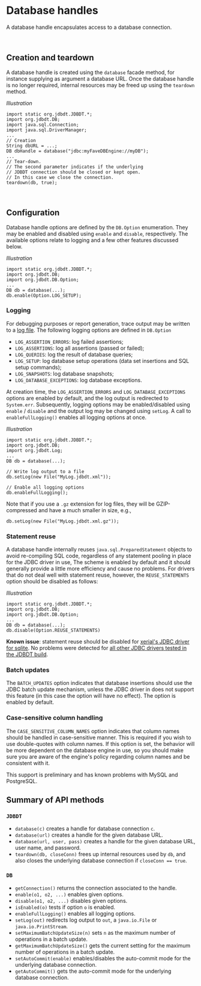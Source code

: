 # Database handles

A database handle encapsulates access to a database 
connection.

&nbsp;<a name="Creation"></a>
## Creation and teardown

A database handle is created using the `database` facade method, for instance
supplying as argument a database URL. Once the database handle is no longer required,
internal resources may be freed up using the `teardown` method.

*Illustration*

	import static org.jdbdt.JDBDT.*;
	import org.jdbdt.DB; 
	import java.sql.Connection;
	import java.sql.DriverManager;
	...
	// Creation
	String dbURL = ...;
	DB dbHandle = database("jdbc:myFaveDBEngine://myDB");
	...
	// Tear-down.
	// The second parameter indicates if the underlying 
	// JDBDT connection should be closed or kept open.
	// In this case we close the connection.
	teardown(db, true);

&nbsp;<a name="Configuration"></a>
## Configuration 

Database handle options are defined by the `DB.Option` enumeration.
They may be enabled and disabled using  `enable` and `disable`, respectively. 
The available options relate to logging and a few other features discussed below. 

*Illustration*

    import static org.jdbdt.JDBDT.*;
    import org.jdbdt.DB;
    import org.jdbdt.DB.Option;
    ...
	DB db = database(...);
	db.enable(Option.LOG_SETUP);

<a name="Logging"></a>
### Logging


For debugging purposes or report generation, trace output may be written to a [log file](Logs.html).
The following logging options are defined in `DB.Option`

* `LOG_ASSERTION_ERRORS`: log failed assertions;
* `LOG_ASSERTIONS`: log all assertions (passed or failed);
* `LOG_QUERIES`: log the result of database queries;
* `LOG_SETUP`: log database setup operations (data set insertions and SQL setup commands);
* `LOG_SNAPSHOTS`: log database snapshots;
* `LOG_DATABASE_EXCEPTIONS`: log database exceptions.

At creation time, the `LOG_ASSERTION_ERRORS` and `LOG_DATABASE_EXCEPTIONS` options are enabled by default, and the log output is redirected to `System.err`. 
Subsequently, logging options may be enabled/disabled using `enable` / `disable` 
and the output log may be changed using `setLog`.
A call to `enableFullLogging()` enables all logging options at once.

*Illustration*

	import static org.jdbdt.JDBDT.*;
    import org.jdbdt.DB;
    import org.jdbdt.Log;
    ...
	DB db = database(...);

	// Write log output to a file
	db.setLog(new File("MyLog.jdbdt.xml"));
	
	// Enable all logging options
	db.enableFullLogging();

Note that if you use a `.gz` extension for log files, they will be GZIP-compressed and have a much smaller in size, e.g.,

	db.setLog(new File("MyLog.jdbdt.xml.gz"));

<a name="StatementReuse"></a>
### Statement reuse

A database handle internally reuses `java.sql.PreparedStatement` objects
to avoid re-compiling SQL code, regardless of any statement pooling in place
for the JDBC driver in use,  The scheme is enabled by default and 
it should generally provide a little more efficiency and cause no problems.
For drivers that do not deal well with statement reuse, however,
the `REUSE_STATEMENTS` option should be disabled as follows:

*Illustration*

    import static org.jdbdt.JDBDT.*;
    import org.jdbdt.DB;
    import org.jdbdt.DB.Option;
    ...
	DB db = database(...);
	db.disable(Option.REUSE_STATEMENTS)

**Known issue**: statement reuse should be disabled for 
[xerial's JDBC driver for sqlite](Compatibility.html#KnownIssues).
No problems were detected for [all other JDBC drivers tested in the JDBDT build](Compatibility.html#Drivers).


<a name="BatchUpdates"></a>
### Batch updates

The `BATCH_UPDATES` option indicates that database insertions should use the JDBC batch update mechanism, unless the JDBC driver in does not support this feature 
(in this case the option will have no effect). The option is enabled by default.

<a name="CaseSensitiveColumnNames"></a>
### Case-sensitive column handling

The `CASE_SENSITIVE_COLUMN_NAMES` option indicates that column names should be handled in case-sensitive manner. This is required if you wish to use double-quotes with column names. If this option is set, the behavior will be more dependent on the database engine in use, so you should make sure you are aware of the engine's policy regarding column names and be consistent with it. 

This support is preliminary and has known problems with MySQL and PostgreSQL.

<a name="SummaryOfMethods"></a>
## Summary of API methods

### `JDBDT`

- `database(c)` creates a handle for database connection `c`.
- `database(url)` creates a handle for the given database URL.
- `database(url, user, pass)` creates a handle for the given database URL, user name, and
password.
- `teardown(db, closeConn)` frees up internal resources used by `db`, and also closes the underlying database connection if `closeConn == true`.

### `DB`

- `getConnection()` returns the connection associated to the handle.
- `enable(o1, o2, ...)` enables given options.
- `disable(o1, o2, ...)` disables given options.
- `isEnabled(o)` tests if option `o` is enabled.
- `enableFullLogging()` enables all logging options.
- `setLog(out)` redirects log output to `out`, a `java.io.File` or `java.io.PrintStream`.
- `setMaximumBatchUpdateSize(n)` sets `n` as the maximum number of operations in a batch update.
- `getMaximumBatchUpdateSize()` gets the current setting for the maximum number of operations in a batch update.
- `setAutoCommit(enable)` enables/disables the auto-commit mode for the underlying database connection.
- `getAutoCommit()` gets the auto-commit mode for the underlying database connection.
